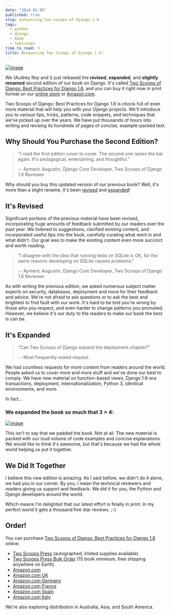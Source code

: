 ```yaml
---
date: "2014-02-05"
published: true
slug: announcing-two-scoops-of-django-1.6
tags:
  - python
  - django
  - book
  - twoscoops
time_to_read: 3
title: Announcing Two Scoops of Django 1.6!
---
```


[![image](https://f004.backblazeb2.com/file/daniel-feldroy-com/public/images/two-scoops-django-co-authors-M.jpg)](https://feldroy.com/products/two-scoops-of-django-1-6)

We (Audrey Roy and I) just released the **revised**, **expanded**, and **slightly renamed** second edition of our book on Django. It's called [Two Scoops of Django: Best Practices for Django 1.6](https://feldroy.com/two-scoops-of-django), and you can buy it right now in print format on our [online store](https://feldroy.com/two-scoops-of-django) or
[Amazon.com](https://amzn.to/1n98duC).

Two Scoops of Django: Best Practices for Django 1.6 is chock-full of even more material that will help you with your Django projects. We'll introduce you to various tips, tricks, patterns, code snippets, and techniques that we've picked up over the years. We have put thousands of hours into writing and revising its hundreds of pages of concise, example-packed text.

## Why Should You Purchase the Second Edition?

> "I read the first edition cover to cover. The second one raises the bar again. It's pedagogical, entertaining, and thoughtful."
>
> -- Aymeric Augustin, Django Core Developer, Two Scoops of Django 1.6 Reviewer

Why should you buy this updated version of our previous book? Well, it's more than a slight rename, it's been [revised](https://feldroy.com/pages/two-scoops-of-django-1-6-change-list) and [expanded](https://feldroy.com/pages/two-scoops-of-django-1-6-change-list)!

## It's Revised

Significant portions of the previous material have been revised, incorporating huge amounts of feedback submitted by our readers over the past year. We listened to suggestions, clarified existing content, and incorporated useful tips into the book, carefully curating what went in and what didn't. Our goal was to make the existing content even more succinct and worth reading.

> "I disagree with the idea that running tests on SQLite is OK, for the same reasons developing on SQLite causes problems."
>
> -- Aymeric Augustin, Django Core Developer, Two Scoops of Django 1.6 Reviewer

As with writing the previous edition, we asked numerous subject matter experts on security, databases, deployment and more for their feedback and advice. We're not afraid to ask questions or to ask the best and brightest to find fault with our work. It's hard to be told you're wrong by those who you respect, and even harder to change patterns you promoted. However, we believe it's our duty to the readers to make our book the best is can be.

## It's Expanded

> "Can Two Scoops of Django expand the deployment chapter?"
>
> -- Most frequently-asked request

We had countless requests for more content from readers around the world. People asked us to cover more and more stuff and we've done our best to comply. We have new material on function-based views, Django 1.6-era transactions, deployment, internationalization, Python 3, identical environments, and more.

In fact...

### We expanded the book so much that **3 > 4**:

[![image](https://f004.backblazeb2.com/file/daniel-feldroy-com/public/images/3vs4-M.jpg)](https://feldroy.com/products/two-scoops-of-django-1-6)

This isn't to say that we padded the book. Not at all. The new material is packed with our loud volume of code examples and concise explanations. We would like to think it's awesome, but that's because we had the whole world helping us put it together.

## We Did It Together

I believe this new edition is amazing. As I said before, we didn't do it alone, we had you in our corner. By you, I mean the technical reviewers and readers giving us support and feedback. We did it for you, the Python and Django developers around the world.

Which means I'm delighted that our latest effort is finally in print. In my perfect world it gets a thousand five star reviews. ;-)

## Order!

You can purchase [Two Scoops of Django: Best Practices for Django 1.6](https://feldroy.com/products/two-scoops-of-django-1-6) online:

- [Two Scoops Press](https://feldroy.com/products/two-scoops-of-django-1-6) (autographed, limited supplies available)
- [Two Scoops Press Bulk Order](https://feldroy.com/products/wholesale-two-scoops-of-django-best-practices-for-django-1-6) (15 book minimum, free shipping anywhere on Earth)
- [Amazon.com](https://amzn.to/1n98duC)
- [Amazon.com UK](https://amzn.to/1jejegF)
- [Amazon.com Germany](https://amzn.to/1lzGGH5)
- [Amazon.com France](https://amzn.to/1nRB2Pa)
- [Amazon.com Spain](https://amzn.to/1b0TeCV)
- [Amazon.com Italy](https://amzn.to/1bsZCAT)

We're also exploring distribution in Australia, Asia, and South America.
